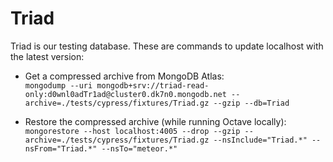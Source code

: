 # Triad

Triad is our testing database. These are commands to update localhost with the latest version:

- Get a compressed archive from MongoDB Atlas:\
`mongodump --uri mongodb+srv://triad-read-only:d0wnl0adTr1ad@cluster0.dk7n0.mongodb.net --archive=./tests/cypress/fixtures/Triad.gz --gzip --db=Triad`

- Restore the compressed archive (while running Octave locally):\
`mongorestore --host localhost:4005 --drop --gzip --archive=./tests/cypress/fixtures/Triad.gz --nsInclude="Triad.*" --nsFrom="Triad.*" --nsTo="meteor.*"`

